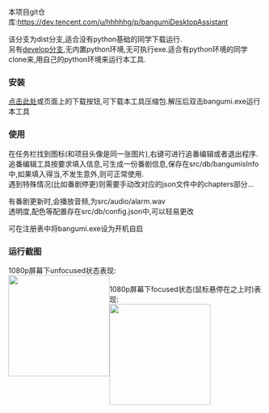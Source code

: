 本项目git仓库:https://dev.tencent.com/u/hhhhhg/p/bangumiDesktopAssistant  

该分支为dist分支,适合没有python基础的同学下载运行.  
另有<a href="https://dev.tencent.com/u/hhhhhg/p/bangumiDesktopAssistant/git/tree/develop" target="_blank">develop分支</a>,无内置python环境,无可执行exe.适合有python环境的同学clone来,用自己的python环境来运行本工具.  


### 安装
[点击此处](https://qcloud.coding.net/u/hhhhhg/p/bangumiDesktopAssistant/git/archive/dist)或页面上的下载按钮,可下载本工具压缩包.解压后双击bangumi.exe运行本工具  

### 使用
在任务栏找到图标(和项目头像是同一张图片),右键可进行追番编辑或者退出程序.  
追番编辑工具按要求填入信息,可生成一份番剧信息,保存在src/db/bangumisInfo中,如果填入得当,不发生意外,则可正常使用.  
遇到特殊情况(比如番剧停更)则需要手动改对应的json文件中的chapters部分...  

有番剧更新时,会播放音频,为src/audio/alarm.wav  
透明度,配色等配置存在src/db/config.json中,可以轻易更改

可在注册表中将bangumi.exe设为开机自启  

### 运行截图  
1080p屏幕下unfocused状态表现:  
<a href="http://hhhhhg.coding.me/bangumiDesktopAssistant/src/img/readmeImg/1080pUnfocused.png" target="_blank">
<img src="http://hhhhhg.coding.me/bangumiDesktopAssistant/src/img/readmeImg/1080pUnfocused.png" width="200px" style="float:left"/>
</a>  
1080p屏幕下focused状态(鼠标悬停在之上时)表现:  
<a href="http://hhhhhg.coding.me/bangumiDesktopAssistant/src/img/readmeImg/1080pFocused.png" target="_blank">
<img src="http://hhhhhg.coding.me/bangumiDesktopAssistant/src/img/readmeImg/1080pFocused.png" width="200px" style="float:left"/>
</a>  